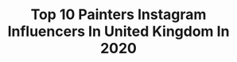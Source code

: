 ---
title: Top 10 Painters Instagram Influencers In United Kingdom In 2020
description: >-
  Find top painters Instagram influencers in United Kingdom in 2020. Most popular hashtags: #tattoos #stayhome #portrait #earthday.
platform: Instagram
profiles:
  - username: "massimilianopironti"
    fullname: >-
      Massimiliano Pironti
    location: "United Kingdom"
    followers: 14887
    engagement: 1447
    commentsToLikes: 0.048711
    id: ck6u6fxyffdo20j71i2sj06qq
    verified: false
    hashtags: "#charcoal, #sketching, #selfportrait, #instaart"
  - username: "over50_yo"
    fullname: >-
      M. Di Costanzo
    location: "United Kingdom"
    followers: 185151
    engagement: 510
    commentsToLikes: 0.044369
    id: ckaoxtvl1eq8z0i78xpcbzxxl
    verified: false
    hashtags: "#greymodel, #shoot, #italianwomen, #fotos"
  - username: "char.lotterose"
    fullname: >-
      Charlotte-Rose
    location: "United Kingdom"
    followers: 26283
    engagement: 973
    commentsToLikes: 0.014544
    id: ck0u60b4q0jeg0i19gwk2gcrl
    verified: false
    hashtags: ""
  - username: "jadelaurice"
    fullname: >-
      Jade Laurice
    location: "United Kingdom"
    followers: 51247
    engagement: 327
    commentsToLikes: 0.036256
    id: ck55mcwyj3ook0i11bo2z8c67
    verified: false
    hashtags: "#ad, #cardibmemes, #loveguess, #lesbianguidetostraightsex"
  - username: "shan_mcconnell"
    fullname: >-
      Shannon McConnell
    location: "United Kingdom"
    followers: 15939
    engagement: 571
    commentsToLikes: 0.083413
    id: ck6u3ptp5z6ld0j716077a2wr
    verified: false
    hashtags: "#wings, #hoodieseason, #pompom, #neonmakeup"
  - username: "tigerlily.taylor_"
    fullname: >-
      Tiger Taylor
    location: "United Kingdom"
    followers: 63383
    engagement: 741
    commentsToLikes: 0.010763
    id: ck15phptexxt30i1975ia3zmu
    verified: true
    hashtags: "#mrnice, #coronavirus, #littleshrimp, #stayhome"
  - username: "easthope_fx"
    fullname: >-
      Leigh Easthope - Glow Up S1
    location: "United Kingdom"
    followers: 233989
    engagement: 601
    commentsToLikes: 0.013696
    id: ck0vvc1r9ogx80i1973j0setj
    verified: false
    hashtags: "#colourpop, #neonmakeup, #smokeyliner, #watercolour"
  - username: "kaymontano"
    fullname: >-
      Kay Montano
    location: "United Kingdom"
    followers: 27077
    engagement: 112
    commentsToLikes: 0.050264
    id: ck0ubk4y3emdq0i19xdqzevwo
    verified: true
    hashtags: "#intersectional, #adaptability, #borissavelev, #jitterbugperfume"
  - username: "mitch_griffiths_paint"
    fullname: >-
      Mitch Griffiths
    location: "United Kingdom"
    followers: 65343
    engagement: 660
    commentsToLikes: 0.015549
    id: ck5cc4hpugph00i11k9444tia
    verified: true
    hashtags: "#sternomastoid, #contemporaryart, #iphone, #oilpainter"
  - username: "simon_davis_painter"
    fullname: >-
      Simon Davis VPRP RBSA
    location: "United Kingdom"
    followers: 37937
    engagement: 515
    commentsToLikes: 0.007815
    id: ck5hh9l9k73sp0i11atktwx32
    verified: false
    hashtags: "#canvas, #hair, #vampire, #youth"
---
